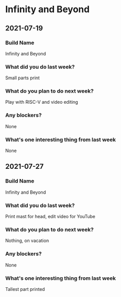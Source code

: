 Infinity and Beyond
===================
2021-07-19
----------
### Build Name
Infinity and Beyond
### What did you do last week?
Small parts print
### What do you plan to do next week?
Play with RISC-V and video editing
### Any blockers?
None
### What's one interesting thing from last week
None


2021-07-27
----------
### Build Name
Infinity and Beyond
### What did you do last week?
Print mast for head, edit video for YouTube
### What do you plan to do next week?
Nothing, on vacation 
### Any blockers?
None
### What's one interesting thing from last week
Tallest part printed 

